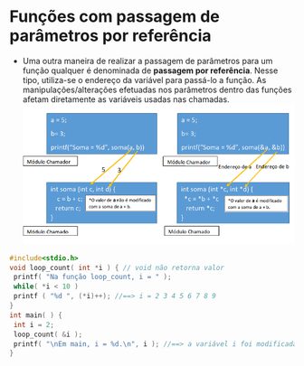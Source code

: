 # Funções com passagem de parâmetros por referência
+ Uma outra maneira de realizar a passagem de parâmetros para um função qualquer é denominada de <b>passagem por referência</b>. Nesse tipo, utiliza-se o endereço da variável para passá-lo a função. As manipulações/alterações efetuadas nos parâmetros dentro das funções afetam diretamente as variáveis usadas nas chamadas.
 ![programa](/markdowns/referencia.png)
``` C runnable
#include<stdio.h>
void loop_count( int *i ) { // void não retorna valor
 printf( "Na função loop_count, i = " );
 while( *i < 10 )
 printf ( "%d ", (*i)++); //==> i = 2 3 4 5 6 7 8 9
}
int main( ) {
 int i = 2;
 loop_count( &i );
 printf( "\nEm main, i = %d.\n", i ); //==> a variável i foi modificada na funç~so i = 10.
}
```
